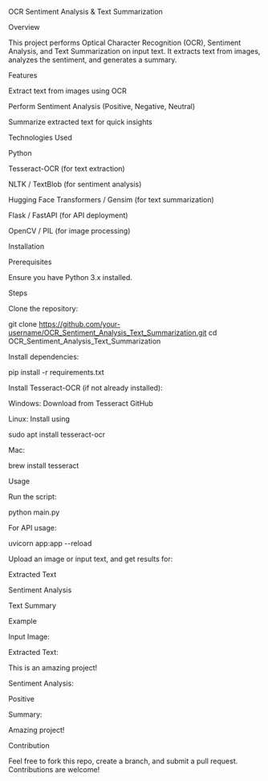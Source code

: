 OCR Sentiment Analysis & Text Summarization

Overview

This project performs Optical Character Recognition (OCR), Sentiment Analysis, and Text Summarization on input text. It extracts text from images, analyzes the sentiment, and generates a summary.

Features

Extract text from images using OCR

Perform Sentiment Analysis (Positive, Negative, Neutral)

Summarize extracted text for quick insights

Technologies Used

Python

Tesseract-OCR (for text extraction)

NLTK / TextBlob (for sentiment analysis)

Hugging Face Transformers / Gensim (for text summarization)

Flask / FastAPI (for API deployment)

OpenCV / PIL (for image processing)

Installation

Prerequisites

Ensure you have Python 3.x installed.

Steps

Clone the repository:

git clone https://github.com/your-username/OCR_Sentiment_Analysis_Text_Summarization.git
cd OCR_Sentiment_Analysis_Text_Summarization

Install dependencies:

pip install -r requirements.txt

Install Tesseract-OCR (if not already installed):

Windows: Download from Tesseract GitHub

Linux: Install using

sudo apt install tesseract-ocr

Mac:

brew install tesseract

Usage

Run the script:

python main.py

For API usage:

uvicorn app:app --reload

Upload an image or input text, and get results for:

Extracted Text

Sentiment Analysis

Text Summary

Example

Input Image:



Extracted Text:

This is an amazing project!

Sentiment Analysis:

Positive

Summary:

Amazing project!

Contribution

Feel free to fork this repo, create a branch, and submit a pull request. Contributions are welcome!
